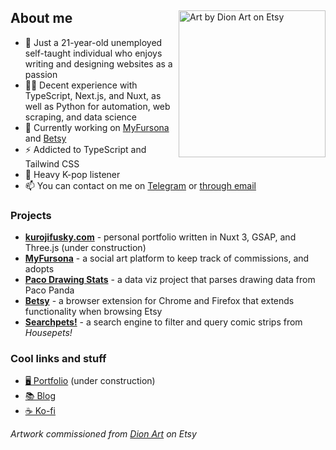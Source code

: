 <div>
  <img align="right" alt="Art by Dion Art on Etsy" width="235" src="https://res.cloudinary.com/kuroji-fusky-s3/image/upload/fursonas/comms/dionart_fusky_062af1.png">
  <h2>About me</h2>
</div>

- 🦊 Just a 21-year-old unemployed self-taught individual who enjoys writing and designing websites as a passion
- 👨‍💻 Decent experience with TypeScript, Next.js, and Nuxt, as well as Python for automation, web scraping, and data science
- 🔭 Currently working on [MyFursona][mf] and [Betsy][betsy]
- ⚡ Addicted to TypeScript and Tailwind CSS
- 💜 Heavy K-pop listener
- 📫 You can contact on me on [Telegram][tme] or [through email][kemail]

### Projects

- [**kurojifusky.com**][pnb] - personal portfolio written in Nuxt 3, GSAP, and Three.js (under construction)
- [**MyFursona**][mf] - a social art platform to keep track of commissions, and adopts
- [**Paco Drawing Stats**][paco] - a data viz project that parses drawing data from Paco Panda
- [**Betsy**][betsy] - a browser extension for Chrome and Firefox that extends functionality when browsing Etsy
- [**Searchpets!**][sp] - a search engine to filter and query comic strips from *Housepets!*

### Cool links and stuff

- [🖥️ Portfolio][portfolio] (under construction)
- [📚 Blog][blog]
- [☕ Ko-fi][kofi]

*Artwork commissioned from [Dion Art](https://www.etsy.com/shop/DionDigitalArt) on Etsy*

[mf]: https://github.com/MyFursona-Project/MyFursona
[paco]: https://github.com/kuroji-fusky/pacopanda-drawing-stats
[betsy]: https://github.com/kuroji-fusky/betsy
[sp]: https://github.com/foosky-labs/searchpets
[pnb]: https://github.com/kuroji-fusky/kurojifusky.com

[tme]: https://t.me/kurojifusky
[kemail]: mailto:hello@kurojifusky.com

[portfolio]: https://kurojifusky.com/
[blog]: https://blog.kurojifusky.com/
[kofi]: https://ko-fi.com/kuroji_fusky
